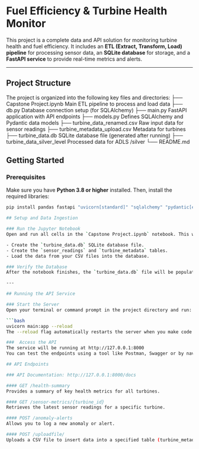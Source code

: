 # Fuel Efficiency & Turbine Health Monitor

This project is a complete data and API solution for monitoring turbine health and fuel efficiency. It includes an **ETL (Extract, Transform, Load) pipeline** for processing sensor data, an **SQLite database** for storage, and a **FastAPI service** to provide real-time metrics and alerts.

---

## Project Structure

The project is organized into the following key files and directories:
├── Capstone Project.ipynb
Main ETL pipeline to process and load data
├── db.py
Database connection setup (for SQLAlchemy)
├── main.py
FastAPI application with API endpoints
├── models.py
Defines SQLAlchemy and Pydantic data models
├── turbine_data_renamed.csv
Raw input data for sensor readings
├── turbine_metadata_upload.csv
Metadata for turbines
├── turbine_data.db
SQLite database file (generated after running)
├── turbine_data_silver_level
Processed data for ADLS /silver
└── README.md

## Getting Started

### Prerequisites

Make sure you have **Python 3.8 or higher** installed. Then, install the required libraries:

```bash
pip install pandas fastapi "uvicorn[standard]" "sqlalchemy" "pydantic[email]"

## Setup and Data Ingestion

### Run the Jupyter Notebook
Open and run all cells in the `Capstone Project.ipynb` notebook. This will perform the following steps:

- Create the `turbine_data.db` SQLite database file.
- Create the `sensor_readings` and `turbine_metadata` tables.
- Load the data from your CSV files into the database.

### Verify the Database
After the notebook finishes, the `turbine_data.db` file will be populated with your sensor and metadata.

---

## Running the API Service

### Start the Server
Open your terminal or command prompt in the project directory and run:

```bash
uvicorn main:app --reload
The --reload flag automatically restarts the server when you make code changes, which is useful for development.

###  Access the API
The service will be running at http://127.0.0.1:8000
You can test the endpoints using a tool like Postman, Swagger or by navigating to the interactive API documentation.

## API Endpoints

### API Documentation: http://127.0.0.1:8000/docs

#### GET /health-summary
Provides a summary of key health metrics for all turbines.

#### GET /sensor-metrics/{turbine_id}
Retrieves the latest sensor readings for a specific turbine.

#### POST /anomaly-alerts
Allows you to log a new anomaly or alert.

#### POST /uploadfile/
Uploads a CSV file to insert data into a specified table (turbine_metadata, sensor_readings, or alerts).

